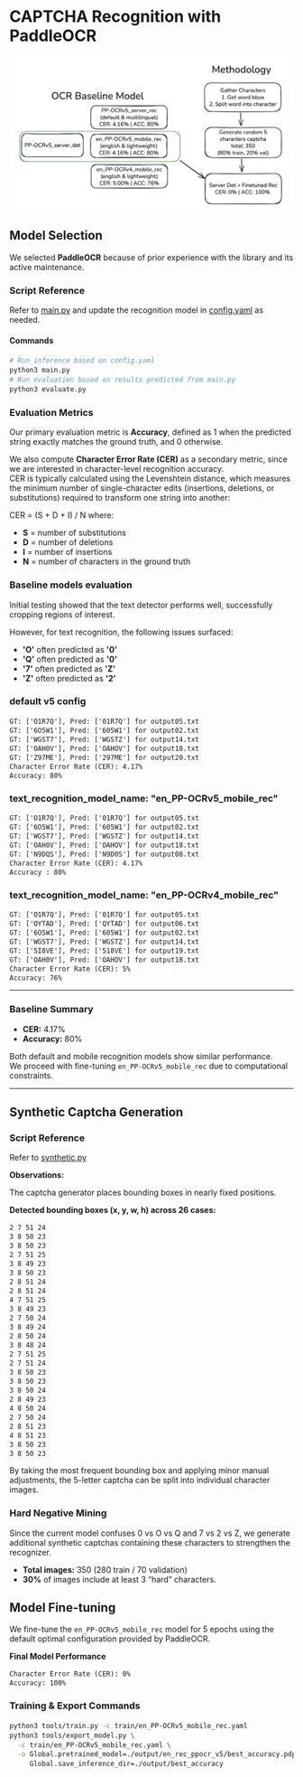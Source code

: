 # CAPTCHA Recognition with PaddleOCR
![Overview](src/Overview.png)

## Model Selection
We selected **PaddleOCR** because of prior experience with the library and its active maintenance.  

### Script Reference
Refer to [main.py](main.py) and update the recognition model in [config.yaml](config.yaml) as needed.

#### Commands
```bash
# Run inference based on config.yaml
python3 main.py
# Run evaluation based on results predicted from main.py
python3 evaluate.py
```

### Evaluation Metrics
Our primary evaluation metric is **Accuracy**, defined as 1 when the predicted string exactly matches the ground truth, and 0 otherwise.

We also compute **Character Error Rate (CER)** as a secondary metric, since we are interested in character-level recognition accuracy.  
CER is typically calculated using the Levenshtein distance, which measures the minimum number of single-character edits (insertions, deletions, or substitutions) required to transform one string into another:

CER = (S + D + I) / N
where:
- **S** = number of substitutions  
- **D** = number of deletions  
- **I** = number of insertions  
- **N** = number of characters in the ground truth

### Baseline models evaluation

Initial testing showed that the text detector performs well, successfully cropping regions of interest.

However, for text recognition, the following issues surfaced:

- **'O'** often predicted as **'0'**
- **'Q'** often predicted as **'0'**
- **'7'** often predicted as **'Z'**
- **'Z'** often predicted as **'2'**

### default v5 config 
```
GT: ['O1R7Q'], Pred: ['01R7Q'] for output05.txt
GT: ['6O5W1'], Pred: ['605W1'] for output02.txt
GT: ['WGST7'], Pred: ['WGSTZ'] for output14.txt
GT: ['OAH0V'], Pred: ['OAHOV'] for output18.txt
GT: ['Z97ME'], Pred: ['297ME'] for output20.txt
Character Error Rate (CER): 4.17%
Accuracy: 80% 
```

### text_recognition_model_name: "en_PP-OCRv5_mobile_rec"
```
GT: ['O1R7Q'], Pred: ['01R7Q'] for output05.txt
GT: ['6O5W1'], Pred: ['605W1'] for output02.txt
GT: ['WGST7'], Pred: ['WGSTZ'] for output14.txt
GT: ['OAH0V'], Pred: ['OAHOV'] for output18.txt
GT: ['N9DQS'], Pred: ['N9D0S'] for output08.txt
Character Error Rate (CER): 4.17%
Accuracy : 80% 
```

### text_recognition_model_name: "en_PP-OCRv4_mobile_rec"
```
GT: ['O1R7Q'], Pred: ['01R7Q'] for output05.txt
GT: ['OYTAD'], Pred: ['QYTAD'] for output06.txt
GT: ['6O5W1'], Pred: ['605W1'] for output02.txt
GT: ['WGST7'], Pred: ['WGSTZ'] for output14.txt
GT: ['5I8VE'], Pred: ['518VE'] for output19.txt
GT: ['OAH0V'], Pred: ['OAHOV'] for output18.txt
Character Error Rate (CER): 5%
Accuracy: 76%
```

---

### Baseline Summary

- **CER:** 4.17%
- **Accuracy:** 80%

Both default and mobile recognition models show similar performance.  
We proceed with fine-tuning `en_PP-OCRv5_mobile_rec` due to computational constraints.

---

## Synthetic Captcha Generation

### Script Reference
Refer to [synthetic.py](synthetic.py)

**Observations:**

The captcha generator places bounding boxes in nearly fixed positions.

**Detected bounding boxes (x, y, w, h) across 26 cases:**

```
2 7 51 24
3 8 50 23
3 8 50 23
2 7 51 25
3 8 49 23
3 8 50 23
2 8 51 24
2 8 51 24
4 7 51 25
3 8 49 23
2 7 50 24
3 8 49 24
2 8 50 24
3 8 48 24
2 7 51 25
2 7 51 24
3 8 50 23
3 8 50 23
3 8 50 24
2 8 49 23
4 8 50 24
2 7 50 24
2 8 51 23
4 8 51 23
3 8 50 23
3 8 50 23
```

By taking the most frequent bounding box and applying minor manual adjustments, the 5-letter captcha can be split into individual character images.
### Hard Negative Mining

Since the current model confuses 0 vs O vs Q and 7 vs 2 vs Z, we generate additional synthetic captchas containing these characters to strengthen the recognizer.

- **Total images:** 350 (280 train / 70 validation)
- **30%** of images include at least 3 “hard” characters.


## Model Fine-tuning
We fine-tune the `en_PP-OCRv5_mobile_rec` model for 5 epochs using the default optimal configuration provided by PaddleOCR.

**Final Model Performance**
```
Character Error Rate (CER): 0%
Accuracy: 100%
```

### Training & Export Commands

```bash
python3 tools/train.py -c train/en_PP-OCRv5_mobile_rec.yaml
python3 tools/export_model.py \
  -c train/en_PP-OCRv5_mobile_rec.yaml \
  -o Global.pretrained_model=./output/en_rec_ppocr_v5/best_accuracy.pdparams \
     Global.save_inference_dir=./output/best_accuracy
```